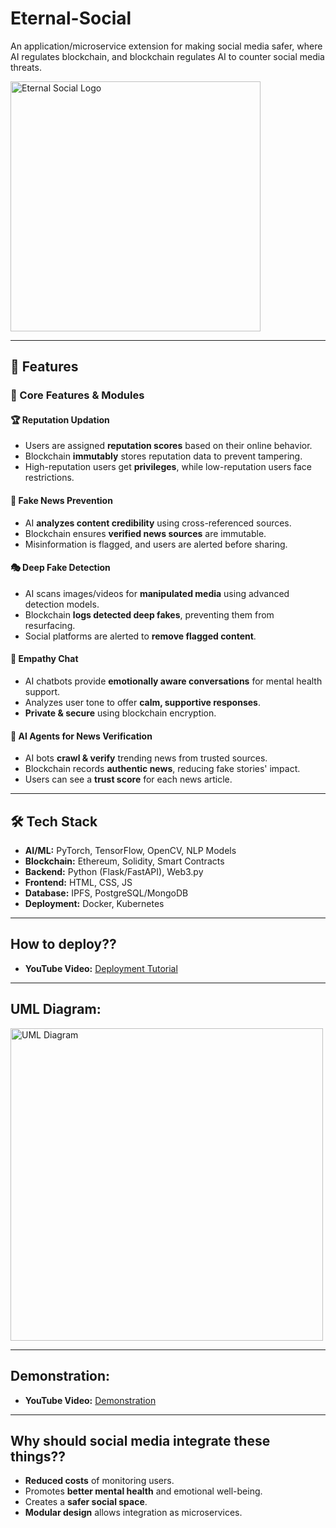 # Eternal-Social
An application/microservice extension for making social media safer, where AI regulates blockchain, and blockchain regulates AI to counter social media threats.

<img src="https://github.com/user-attachments/assets/8a3618ab-a9cd-4f11-885c-c36d1a92306a" alt="Eternal Social Logo" width="400">

---

## 🚀 Features  

### 📌 Core Features & Modules  

#### 🏆 **Reputation Updation**  
- Users are assigned **reputation scores** based on their online behavior.  
- Blockchain **immutably** stores reputation data to prevent tampering.  
- High-reputation users get **privileges**, while low-reputation users face restrictions.  

#### 🚫 **Fake News Prevention**  
- AI **analyzes content credibility** using cross-referenced sources.  
- Blockchain ensures **verified news sources** are immutable.  
- Misinformation is flagged, and users are alerted before sharing.  

#### 🎭 **Deep Fake Detection**  
- AI scans images/videos for **manipulated media** using advanced detection models.  
- Blockchain **logs detected deep fakes**, preventing them from resurfacing.  
- Social platforms are alerted to **remove flagged content**.  

#### 💬 **Empathy Chat**  
- AI chatbots provide **emotionally aware conversations** for mental health support.  
- Analyzes user tone to offer **calm, supportive responses**.  
- **Private & secure** using blockchain encryption.  

#### 📰 **AI Agents for News Verification**  
- AI bots **crawl & verify** trending news from trusted sources.  
- Blockchain records **authentic news**, reducing fake stories' impact.  
- Users can see a **trust score** for each news article.  

---

## 🛠️ Tech Stack  

- **AI/ML:** PyTorch, TensorFlow, OpenCV, NLP Models  
- **Blockchain:** Ethereum, Solidity, Smart Contracts  
- **Backend:** Python (Flask/FastAPI), Web3.py  
- **Frontend:** HTML, CSS, JS  
- **Database:** IPFS, PostgreSQL/MongoDB  
- **Deployment:** Docker, Kubernetes  

---

## How to deploy??  
- **YouTube Video:** [Deployment Tutorial](#)

---

## UML Diagram:  
<img src="https://github.com/user-attachments/assets/b9a532b6-ec8c-48b4-90a5-577ef19b3729" alt="UML Diagram" width="500">

---

## Demonstration:  
- **YouTube Video:** [Demonstration](#)

---

## Why should social media integrate these things??  
- **Reduced costs** of monitoring users.  
- Promotes **better mental health** and emotional well-being.  
- Creates a **safer social space**.  
- **Modular design** allows integration as microservices.  
